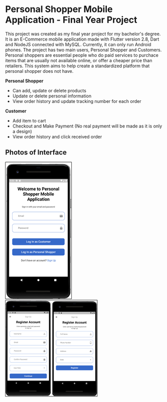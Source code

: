 # Personal Shopper Mobile Application - Final Year Project

This project was created as my final year project for my bachelor's degree. It is an E-Commerce mobile application made with Flutter version 2.8, Dart and NodeJS connected with MySQL. Currently, it can only run Android phones. The project has two main users, Personal Shopper and Customers. Personal shoppers are essential people who do paid services to purchace items that are usually not available online, or offer a cheaper price than retailers. This system aims to help create a standardized platform that personal shopper does not have.

**Personal Shopper**
- Can add, update or delete products
- Update or delete personal information
- View order history and update tracking number for each order

**Customer**
- Add item to cart
- Checkout and Make Payment (No real payment will be made as it is only a design)
- View order history and click received order

## Photos of Interface

![Preview](assets/1.png)
![Preview](assets/2.png)

